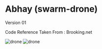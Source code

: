# Abhay (swarm-drone)
Version 01

Code Reference Taken From : Brooking.net

<img src="https://media.licdn.com/dms/image/v2/D5622AQHD-F_JfmLPdA/feedshare-shrink_2048_1536/feedshare-shrink_2048_1536/0/1691661474251?e=1735171200&v=beta&t=rTlhAj40o_w2o96LnSxi5rth8MU_vmxMKezhF_6oUiY" alt="drone">
<img src="https://media.licdn.com/dms/image/v2/D5622AQFwblqEQxL_CA/feedshare-shrink_2048_1536/feedshare-shrink_2048_1536/0/1691661474427?e=1735171200&v=beta&t=7BkvoUDuVF0R_m3YMLGCyzppLCfOUjJCQRzfL6O4_eg" alt="drone">
